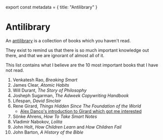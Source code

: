 export const metadata = {
title: "Antilibrary"
}


# Antilibrary

An [antilibrary](https://fs.blog/2013/06/the-antilibrary/) is a collection of books which you haven't read.

They exist to remind us that there is so much important knowledge out
there, and that we are ignorant of almost all of it.

This list contains what I believe are the 10 most important books that
I have not read.

1.  Venkatesh Rao, *Breaking Smart*
2.  James Clear, *Atomic Habits*
3.  Will Durant, *The Story of Philosophy*
4.  Josheph Sugarman, *The Adweek Copywriting Handbook*
5.  Lifespan, *David Sinclair*
6.  Rene Girard, *Things Hidden Since The Foundation of the World*
    -   [Alex Danco's introduction to Girard which got me interested](https://alexdanco.com/2019/04/28/secrets-about-people-a-short-and-dangerous-introduction-to-rene-girard/comment-page-1/)
7.  Sönke Ahrens, *How To Take Smart Notes*
8.  Vladimir Nabokov, *Lolita*
9.  John Holt, *How Children Learn* and *How Children Fail*
10. John Barton, *A History of the Bible*

